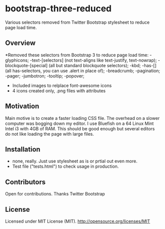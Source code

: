 # bootstrap-three-reduced
Various selectors removed from Twitter Bootstrap stylesheet to reduce page load time.
## Overview
*Removed these selectors from Bootstrap 3 to reduce page load time:
-glyphicons;
-text-[selectors] (not text-aligns like text-justify, text-nowrap);
-blockquote-[special] (all but standard blockquote selectors);
-kbd;
-has-[] (all has-selectors, you can use .alert in place of);
-breadcrumb;
-pagination;
-pager;
-jumbotron;
-tooltip;
-popover;
* Included images to relplace font-awesome icons
* 4 icons created only, .png files with attributes

## Motivation
Main motive is to create a faster loading CSS file. The overhead on a slower computer was bogging down my editor. I use Bluefish on a 64 Linux Mint Intel i3 with 4GB of RAM. This should be good enough but several editors do not like loading the page with large files.

## Installation
* none, really. Just use stylesheet as is or prtial out even more.
* Test file ("tests.html") to check usage in production.

## Contributors
Open for contributions. 
Thanks Twitter Bootstrap 

## License
Licensed under MIT License (MIT). 
http://opensource.org/licenses/MIT

